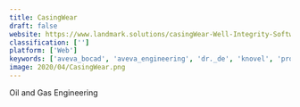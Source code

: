 ```yaml
---
title: CasingWear
draft: false 
website: https://www.landmark.solutions/casingWear-Well-Integrity-Software
classification: ['']
platform: ['Web']
keywords: ['aveva_bocad', 'aveva_engineering', 'dr._de', 'knovel', 'proteusds', 'rockworks', 'sap_oil_and_gas', 'surfer', 'vortex_studio', 'voxler']
image: 2020/04/CasingWear.png
---
```

Oil and Gas Engineering